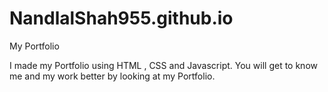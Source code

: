 # NandlalShah955.github.io
My Portfolio



I made my Portfolio using HTML , CSS and Javascript. 
You will get to know me and my work  better by looking at my Portfolio.
